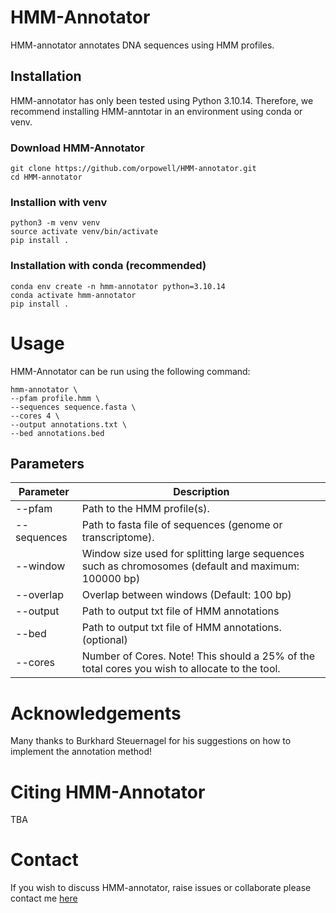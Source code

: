 # HMM-Annotator

HMM-annotator annotates DNA sequences using HMM profiles.

## Installation

HMM-annotator has only been tested using Python 3.10.14. Therefore, we recommend installing HMM-anntotar in an environment using conda or venv.

### Download HMM-Annotator

    git clone https://github.com/orpowell/HMM-annotator.git
    cd HMM-annotator

### Installion with venv

    python3 -m venv venv
    source activate venv/bin/activate
    pip install .

### Installation with conda (recommended)

    conda env create -n hmm-annotator python=3.10.14
    conda activate hmm-annotator
    pip install .


# Usage

HMM-Annotator can be run using the following command:

    hmm-annotator \
    --pfam profile.hmm \
    --sequences sequence.fasta \
    --cores 4 \
    --output annotations.txt \
    --bed annotations.bed 

## Parameters

|Parameter|Description|
|---|---|
|--pfam| Path to the HMM profile(s).|
|--sequences| Path to fasta file of sequences (genome or transcriptome).|
|--window| Window size used for splitting large sequences such as chromosomes (default and maximum: 100000 bp) |
|--overlap| Overlap between windows (Default: 100 bp) |
|--output| Path to output txt file of HMM annotations |
|--bed| Path to output txt file of HMM annotations. (optional) |
|--cores| Number of Cores. Note! This should a 25% of the total cores you wish to allocate to the tool.|

# Acknowledgements

Many thanks to Burkhard Steuernagel for his suggestions on how to implement the annotation method!

# Citing HMM-Annotator

TBA

# Contact

If you wish to discuss HMM-annotator, raise issues or collaborate please contact me [here](mailto:mail@oliverpowell.com)
